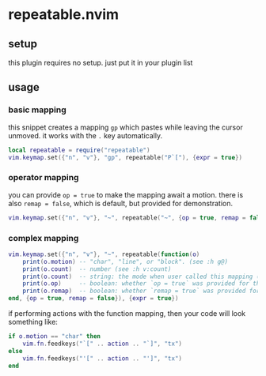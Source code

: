 repeatable.nvim
===============

setup
-----
this plugin requires no setup. just put it in your plugin list

usage
-----

### basic mapping
this snippet creates a mapping `gp` which pastes while leaving the cursor unmoved.
it works with the `.` key automatically.
```lua
local repeatable = require("repeatable")
vim.keymap.set({"n", "v"}, "gp", repeatable("P`["), {expr = true})
```


### operator mapping
you can provide `op = true` to make the mapping await a motion.
there is also `remap = false`, which is default, but provided for demonstration.

```lua
vim.keymap.set({"n", "v"}, "~", repeatable("~", {op = true, remap = false}), {expr = true})
```

### complex mapping
```lua
vim.keymap.set({"n", "v"}, "~", repeatable(function(o)
    print(o.motion) -- "char", "line", or "block". (see :h g@)
    print(o.count)  -- number (see :h v:count)
    print(o.count)  -- string: the mode when user called this mapping (see :h mode())
    print(o.op)     -- boolean: whether `op = true` was provided for this mapping
    print(o.remap)  -- boolean: whether `remap = true` was provided for this mapping
end, {op = true, remap = false}), {expr = true})
```

if performing actions with the function mapping, then your code will look
something like:
```lua
if o.motion == "char" then
    vim.fn.feedkeys("`[" .. action .. "`]", "tx")
else
    vim.fn.feedkeys("'[" .. action .. "']", "tx")
end
```

